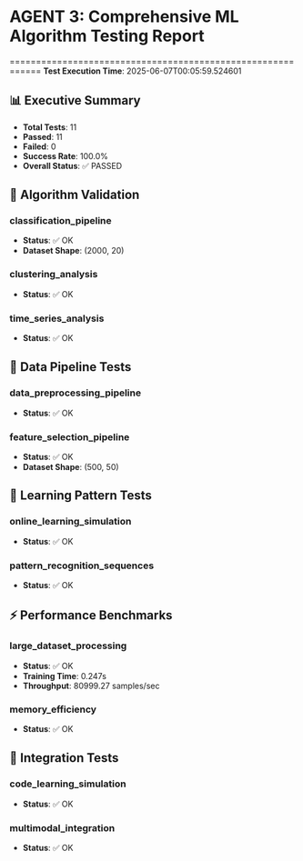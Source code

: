 # AGENT 3: Comprehensive ML Algorithm Testing Report
============================================================
**Test Execution Time**: 2025-06-07T00:05:59.524601

## 📊 Executive Summary
- **Total Tests**: 11
- **Passed**: 11
- **Failed**: 0
- **Success Rate**: 100.0%
- **Overall Status**: ✅ PASSED

## 🧠 Algorithm Validation
### classification_pipeline
- **Status**: ✅ OK
- **Dataset Shape**: (2000, 20)
### clustering_analysis
- **Status**: ✅ OK
### time_series_analysis
- **Status**: ✅ OK

## 🔄 Data Pipeline Tests
### data_preprocessing_pipeline
- **Status**: ✅ OK
### feature_selection_pipeline
- **Status**: ✅ OK
- **Dataset Shape**: (500, 50)

## 📖 Learning Pattern Tests
### online_learning_simulation
- **Status**: ✅ OK
### pattern_recognition_sequences
- **Status**: ✅ OK

## ⚡ Performance Benchmarks
### large_dataset_processing
- **Status**: ✅ OK
- **Training Time**: 0.247s
- **Throughput**: 80999.27 samples/sec
### memory_efficiency
- **Status**: ✅ OK

## 🔗 Integration Tests
### code_learning_simulation
- **Status**: ✅ OK
### multimodal_integration
- **Status**: ✅ OK
